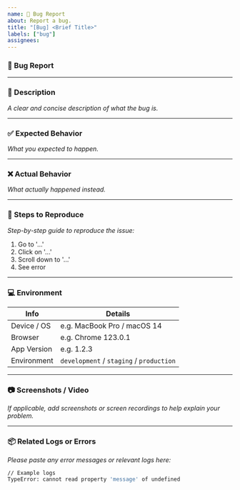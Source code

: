 ```yaml
---
name: 📌 Bug Report
about: Report a bug.
title: "[Bug] <Brief Title>"
labels: ["bug"]
assignees:
---
```


### 🐞 Bug Report

---

### 📄 Description  
_A clear and concise description of what the bug is._

---

### ✅ Expected Behavior  
_What you expected to happen._

---

### ❌ Actual Behavior  
_What actually happened instead._

---

### 📍 Steps to Reproduce  
_Step-by-step guide to reproduce the issue:_
1. Go to '...'
2. Click on '...'
3. Scroll down to '...'
4. See error

---

### 💻 Environment  
| Info | Details |
|------|---------|
| Device / OS | e.g. MacBook Pro / macOS 14 |
| Browser | e.g. Chrome 123.0.1 |
| App Version | e.g. 1.2.3 |
| Environment | `development` / `staging` / `production` |

---

### 📷 Screenshots / Video  
_If applicable, add screenshots or screen recordings to help explain your problem._

---

### 📦 Related Logs or Errors  
_Please paste any error messages or relevant logs here:_
```sh
// Example logs
TypeError: cannot read property 'message' of undefined
